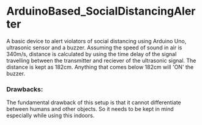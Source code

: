 # ArduinoBased_SocialDistancingAlerter
A basic device to alert violators of social distancing using Arduino Uno, ultrasonic sensor and a buzzer.
</n>
Assuming the speed of sound in air is 340m/s, distance is calculated by using the time delay of the signal travelling between the transmitter and reciever of the ultrasonic signal. The distance is kept as 182cm. Anything that comes below 182cm will 'ON' the buzzer. 

### Drawbacks: 
The fundamental drawback of this setup is that it cannot differentiate between humans and other objects. So it needs to be kept in mind especially while using this indoors.
